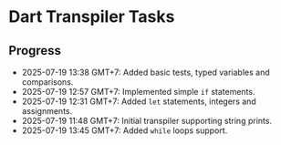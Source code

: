 # Dart Transpiler Tasks

## Progress
- 2025-07-19 13:38 GMT+7: Added basic tests, typed variables and comparisons.
- 2025-07-19 12:57 GMT+7: Implemented simple `if` statements.
- 2025-07-19 12:31 GMT+7: Added `let` statements, integers and assignments.
- 2025-07-19 11:48 GMT+7: Initial transpiler supporting string prints.
- 2025-07-19 13:45 GMT+7: Added `while` loops support.
